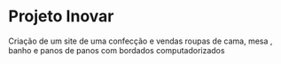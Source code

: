 # Projeto Inovar
 Criação de um site de  uma confecção  e vendas roupas  de cama, mesa , banho e panos de panos com bordados computadorizados
